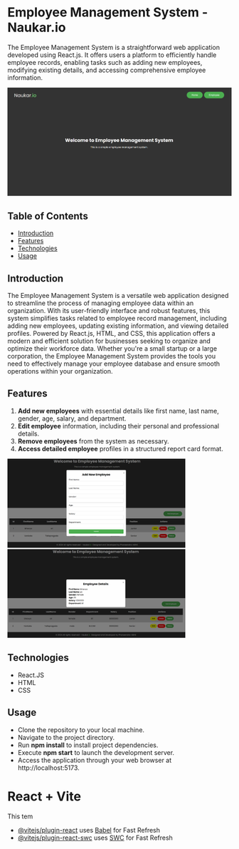 #  Employee Management System - Naukar.io

The Employee Management System is a straightforward web application developed using React.js. It offers users a platform to efficiently handle employee records, enabling tasks such as adding new employees, modifying existing details, and accessing comprehensive employee information.

![logo](banner.png)

## Table of Contents

- [Introduction](#introduction)
- [Features](#features)
- [Technologies](#technologies)
- [Usage](#usage)

## Introduction

The Employee Management System is a versatile web application designed to streamline the process of managing employee data within an organization. With its user-friendly interface and robust features, this system simplifies tasks related to employee record management, including adding new employees, updating existing information, and viewing detailed profiles. Powered by React.js, HTML, and CSS, this application offers a modern and efficient solution for businesses seeking to organize and optimize their workforce data. Whether you're a small startup or a large corporation, the Employee Management System provides the tools you need to effectively manage your employee database and ensure smooth operations within your organization.

## Features

1. **Add new employees** with essential details like first name, last name, gender, age, salary, and department.
2. **Edit employee** information, including their personal and professional details.
3. **Remove employees** from the system as necessary.
4. **Access detailed employee** profiles in a structured report card format.
<div>
  <img src = "inputform.png" width="400"/>
  <img src = "report card.png"  width="400"/>
</div>

## Technologies

- React.JS
- HTML
- CSS

## Usage

- Clone the repository to your local machine.
- Navigate to the project directory.
- Run **npm install** to install project dependencies.
- Execute **npm start** to launch the development server.
- Access the application through your web browser at http://localhost:5173.

# React + Vite

This tem
- [@vitejs/plugin-react](https://github.com/vitejs/vite-plugin-react/blob/main/packages/plugin-react/README.md) uses [Babel](https://babeljs.io/) for Fast Refresh
- [@vitejs/plugin-react-swc](https://github.com/vitejs/vite-plugin-react-swc) uses [SWC](https://swc.rs/) for Fast Refresh
